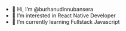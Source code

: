 - 👋 Hi, I’m @burhanudinnubansera
- 👀 I’m interested in React Native Developer
- 🌱 I’m currently learning Fullstack Javascript

<!---
burhanudinnubansera/burhanudinnubansera is a ✨ special ✨ repository because its `README.md` (this file) appears on your GitHub profile.
You can click the Preview link to take a look at your changes.
--->
